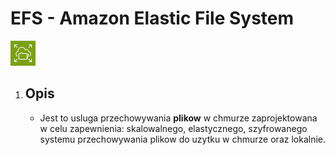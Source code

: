 # EFS - Amazon **Elastic File System**


![Elastic File System Icon](../images/services/Arch_Amazon-EFS_32.png)

1. Opis
    - 

    - Jest to usluga przechowywania **plikow** w chmurze zaprojektowana w celu zapewnienia: skalowalnego, elastycznego, szyfrowanego systemu przechowywania plikow do uzytku w chmurze oraz lokalnie.




